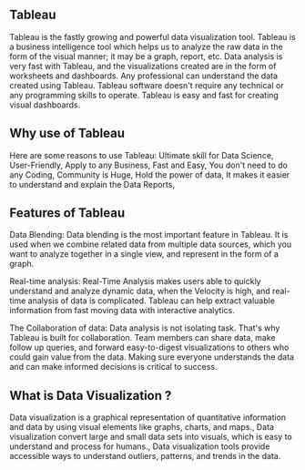## Tableau ##    

Tableau is the fastly growing and powerful data visualization tool. 
Tableau is a business intelligence tool which helps us to analyze the raw data in the form of the visual manner; it may be a graph, report, etc.
Data analysis is very fast with Tableau, and the visualizations created are in the form of worksheets and dashboards. 
Any professional can understand the data created using Tableau.
Tableau software doesn't require any technical or any programming skills to operate. 
Tableau is easy and fast for creating visual dashboards.    

## Why use of Tableau ##    
  
Here are some reasons to use Tableau:
Ultimate skill for Data Science,
User-Friendly,
Apply to any Business,
Fast and Easy,
You don't need to do any Coding,
Community is Huge,
Hold the power of data,
It makes it easier to understand and explain the Data Reports,   
 
## Features of Tableau ##        

Data Blending: Data blending is the most important feature in Tableau. It is used when we combine related data from multiple data sources, which you want to analyze together in a single view, and represent in the form of a graph.

Real-time analysis: Real-Time Analysis makes users able to quickly understand and analyze dynamic data, when the Velocity is high, and real-time analysis of data is complicated. Tableau can help extract valuable information from fast moving data with interactive analytics.

The Collaboration of data: Data analysis is not isolating task. That's why Tableau is built for collaboration. Team members can share data, make follow up queries, and forward easy-to-digest visualizations to others who could gain value from the data. Making sure everyone understands the data and can make informed decisions is critical to success.

## What is Data Visualization ? ##  

Data visualization is a graphical representation of quantitative information and data by using visual elements like graphs, charts, and maps.,
Data visualization convert large and small data sets into visuals, which is easy to understand and process for humans.,
Data visualization tools provide accessible ways to understand outliers, patterns, and trends in the data.
